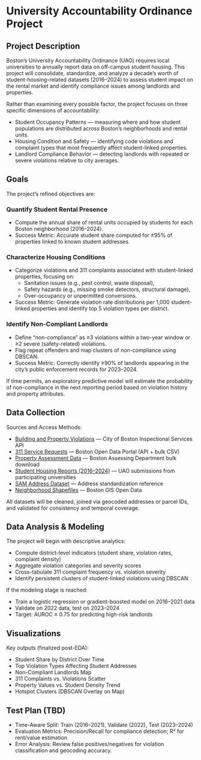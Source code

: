 # University Accountability Ordinance Project

## Project Description

Boston’s University Accountability Ordinance (UAO) requires local universities to annually report data on off-campus student housing. This project will consolidate, standardize, and analyze a decade’s worth of student-housing-related datasets (2016–2024) to assess student impact on the rental market and identify compliance issues among landlords and properties.

Rather than examining every possible factor, the project focuses on three specific dimensions of accountability:

- Student Occupancy Patterns — measuring where and how student populations are distributed across Boston’s neighborhoods and rental units.
- Housing Condition and Safety — identifying code violations and complaint types that most frequently affect student-linked properties.
- Landlord Compliance Behavior — detecting landlords with repeated or severe violations relative to city averages.

## Goals

The project’s refined objectives are:

### Quantify Student Rental Presence
- Compute the annual share of rental units occupied by students for each Boston neighborhood (2016–2024).
- Success Metric: Accurate student share computed for ≥95% of properties linked to known student addresses.

### Characterize Housing Conditions
- Categorize violations and 311 complaints associated with student-linked properties, focusing on:
  - Sanitation issues (e.g., pest control, waste disposal),
  - Safety hazards (e.g., missing smoke detectors, structural damage),
  - Over-occupancy or unpermitted conversions.
- Success Metric: Generate violation rate distributions per 1,000 student-linked properties and identify top 5 violation types per district.

### Identify Non-Compliant Landlords
- Define “non-compliance” as ≥3 violations within a two-year window or ≥2 severe (safety-related) violations.
- Flag repeat offenders and map clusters of non-compliance using DBSCAN.
- Success Metric: Correctly identify ≥90% of landlords appearing in the city’s public enforcement records for 2023–2024.

If time permits, an exploratory predictive model will estimate the probability of non-compliance in the next reporting period based on violation history and property attributes.

## Data Collection

Sources and Access Methods:

- [Building and Property Violations](https://data.boston.gov/dataset/building-and-property-violations1/resource/800a2663-1d6a-46e7-9356-bedb70f5332c) — City of Boston Inspectional Services API
- [311 Service Requests](https://data.boston.gov/dataset/311-service-requests) — Boston Open Data Portal (API + bulk CSV)
- [Property Assessment Data](https://data.boston.gov/dataset/property-assessment) — Boston Assessing Department bulk download
- [Student Housing Reports (2016–2024)](https://docs.google.com/spreadsheets/d/11X4VvywkSodvvTk5kkQH7gtNPGovCgBq/edit?usp=drive_link&ouid=107346197263951251461&rtpof=true&sd=true) — UAO submissions from participating universities
- [SAM Address Dataset](https://data.boston.gov/dataset/live-street-address-management-sam-addresses) — Address standardization reference
- [Neighborhood Shapefiles](https://data.boston.gov/dataset/boston-neighborhood-boundaries-approximated-by-2020-census-tracts) — Boston GIS Open Data

All datasets will be cleaned, joined via geocoded addresses or parcel IDs, and validated for consistency and temporal coverage.

## Data Analysis & Modeling

The project will begin with descriptive analytics:

- Compute district-level indicators (student share, violation rates, complaint density)
- Aggregate violation categories and severity scores
- Cross-tabulate 311 complaint frequency vs. violation severity
- Identify persistent clusters of student-linked violations using DBSCAN

If the modeling stage is reached:

- Train a logistic regression or gradient-boosted model on 2016–2021 data
- Validate on 2022 data, test on 2023–2024
- Target: AUROC ≥ 0.75 for predicting high-risk landlords

## Visualizations

Key outputs (finalized post-EDA):

- Student Share by District Over Time
- Top Violation Types Affecting Student Addresses
- Non-Compliant Landlords Map
- 311 Complaints vs. Violations Scatter
- Property Values vs. Student Density Trend
- Hotspot Clusters (DBSCAN Overlay on Map)

## Test Plan (TBD)

- Time-Aware Split: Train (2016–2021), Validate (2022), Test (2023–2024)
- Evaluation Metrics: Precision/Recall for compliance detection; R² for rent/value estimation
- Error Analysis: Review false positives/negatives for violation classification and geocoding accuracy.
